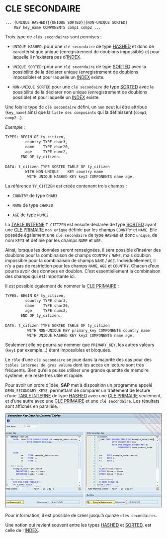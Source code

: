 # **CLE SECONDAIRE**

```JS
... {UNIQUE HASHED}|{UNIQUE SORTED}|{NON-UNIQUE SORTED}
    KEY key_name COMPONENTS comp1 comp2 ...
```

Trois type de `clés secondaires` sont permises :

- `UNIQUE HASHED`: pour une `clé secondaire` de type [HASHED](./04_Type_Hashed.md) et donc de caractéristique unique (enregistrement de doublons impossible) et pour laquelle il n'existera pas d'[INDEX](../../12_Instructions_dbtab/06_Index/01_Index.md).

- `UNIQUE SORTED`: pour une `clé secondaire` de type [SORTED](./03_Type_Sorted.md) avec la possibilité de la déclarer unique (enregistrement de doublons impossible) et pour laquelle un [INDEX](../../12_Instructions_dbtab/06_Index/01_Index.md) existe.

- `NON-UNIQUE SORTED` pour une `clé secondaire` de type [SORTED](./03_Type_Sorted.md) avec la possibilité de la déclarer non unique (enregistrement de doublons possible) et pour laquelle un [INDEX](../../12_Instructions_dbtab/06_Index/01_Index.md) existe.

Une fois le type de `clé secondaire` défini, un `nom` peut lui être attribué (`key_name`) ainsi que la `liste des composants` qui la définissent (`comp1`, `comp2`...).

_Exemple :_

```JS
TYPES: BEGIN OF ty_citizen,
         country TYPE char3,
         name    TYPE char20,
         age     TYPE numc2,
       END OF ty_citizen.

DATA: t_citizen TYPE SORTED TABLE OF ty_citizen
         WITH NON-UNIQUE    KEY country name
          WITH UNIQUE HASHED KEY key2 COMPONENTS name age.
```

La référence `TY_CITIZEN` est créée contenant trois champs :

- `COUNTRY` de type `CHAR3`

- `NAME` de type `CHAR20`

- `AGE` de type `NUMC2`

La [TABLE INTERNE](./01_Tables_Internes.md) `T_CITIZEN` est ensuite déclarée de type [SORTED](./03_Type_Sorted.md) ayant une [CLE PRIMAIRE](./06_Primary_Key.md) `non unique` définie par les champs `COUNTRY` et `NAME`. Elle possède également une `clé secondaire` de type `HASHED` et donc `unique`, de nom `KEY3` et définie par les champs `NAME` et `AGE`.

Ainsi, lorsque les données seront renseignées, il sera possible d’insérer des doublons pour la combinaison de champs `COUNTRY` / `NAME`, mais doublon impossible pour la combinaison de champs `NAME` / `AGE`. Individuellement, il n’y a pas de restriction pour les champs `NAME`, `AGE` et `COUNTRY`. Chacun d’eux pourra avoir des données en doublon. C’est essentiellement la combinaison des champs qui est importante ici.

Il est possible également de nommer la [CLE PRIMAIRE](./06_Primary_Key.md) :

```JS
TYPES: BEGIN OF ty_citizen,
         country TYPE char3,
         name    TYPE char20,
         age     TYPE numc2,
       END OF ty_citizen.

DATA: t_citizen TYPE SORTED TABLE OF ty_citizen
          WITH NON-UNIQUE KEY primary_key COMPONENTS country name
          WITH UNIQUE HASHED KEY key2 COMPONENTS name age.
```

Seulement elle ne pourra se nommer que `PRIMARY_KEY`, les autres valeurs (`key1` par exemple...) étant impossibles et bloquées.

Le `rôle` d’une `clé secondaire` se joue dans la majorité des cas pour des `tables internes de gros volume` dont les accès en lecture sont très fréquents. Bien qu’elle puisse utiliser une grande quantité de mémoire système, elle reste très utile et rapide.

Pour avoir un ordre d’idée, **SAP** met à disposition un programme appelé `DEMO_SECONDARY_KEYS`, permettant de comparer un traitement de lecture d’une [TABLE INTERNE](./01_Tables_Internes.md) de type [HASHED](./04_Type_Hashed.md) avec une [CLE PRIMAIRE](./06_Primary_Key.md) seulement, et d’une autre avec une [CLE PRIMAIRE](./06_Primary_Key.md) et une `clé secondaire`. Les résultats sont affichés en parallèle.

![](../ressources/10_07_01.png)

Pour information, il est possible de créer jusqu’à quinze `clés secondaires`.

Une notion qui revient souvent entre les types [HASHED](./04_Type_Hashed.md) et [SORTED](./03_Type_Sorted.md), est celle de l’[INDEX](../../12_Instructions_dbtab/06_Index/01_Index.md).
